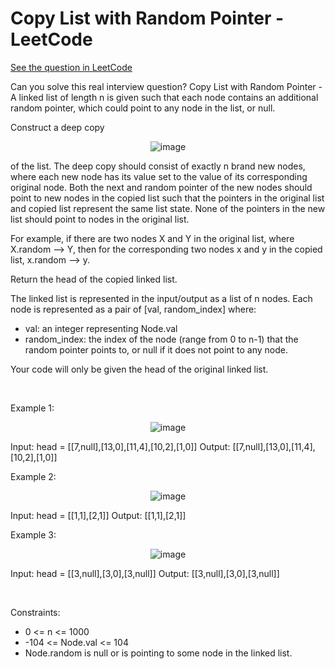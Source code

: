 # Copy List with Random Pointer - LeetCode
[See the question in LeetCode](https://leetcode.com/problems/copy-list-with-random-pointer/submissions/1619546033/?envType=study-plan-v2&envId=top-interview-150)

Can you solve this real interview question? Copy List with Random Pointer - A linked list of length n is given such that each node contains an additional random pointer, which could point to any node in the list, or null.

Construct a deep copy 
<p align="center">
  <img src="https://en.wikipedia.org/wiki/Object_copying#Deep_copy" alt="image" >
</p>
 of the list. The deep copy should consist of exactly n brand new nodes, where each new node has its value set to the value of its corresponding original node. Both the next and random pointer of the new nodes should point to new nodes in the copied list such that the pointers in the original list and copied list represent the same list state. None of the pointers in the new list should point to nodes in the original list.

For example, if there are two nodes X and Y in the original list, where X.random --> Y, then for the corresponding two nodes x and y in the copied list, x.random --> y.

Return the head of the copied linked list.

The linked list is represented in the input/output as a list of n nodes. Each node is represented as a pair of [val, random_index] where:

 * val: an integer representing Node.val
 * random_index: the index of the node (range from 0 to n-1) that the random pointer points to, or null if it does not point to any node.

Your code will only be given the head of the original linked list.

 

Example 1:


<p align="center">
  <img src="https://assets.leetcode.com/uploads/2019/12/18/e1.png" alt="image" >
</p>



Input: head = [[7,null],[13,0],[11,4],[10,2],[1,0]]
Output: [[7,null],[13,0],[11,4],[10,2],[1,0]]


Example 2:


<p align="center">
  <img src="https://assets.leetcode.com/uploads/2019/12/18/e2.png" alt="image" >
</p>



Input: head = [[1,1],[2,1]]
Output: [[1,1],[2,1]]


Example 3:


<p align="center">
  <img src="https://assets.leetcode.com/uploads/2019/12/18/e3.png" alt="image" >
</p>



Input: head = [[3,null],[3,0],[3,null]]
Output: [[3,null],[3,0],[3,null]]


 

Constraints:

 * 0 <= n <= 1000
 * -104 <= Node.val <= 104
 * Node.random is null or is pointing to some node in the linked list.
